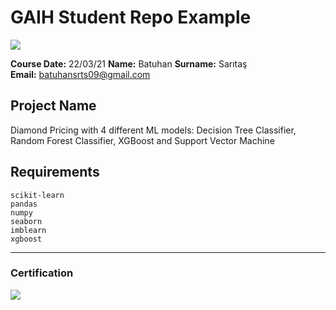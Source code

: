 # GAIH Student Repo Example
![](img/newlogo.png)

**Course Date:** 22/03/21
**Name:** Batuhan 
**Surname:** Sarıtaş  
**Email:** batuhansrts09@gmail.com  


## Project Name
Diamond Pricing with 4 different ML models: Decision Tree Classifier, Random Forest Classifier, XGBoost and Support Vector Machine

## Requirements
```
scikit-learn
pandas
numpy
seaborn
imblearn
xgboost
```
---

### Certification
![](img/TopLearnerCertificate.png)

